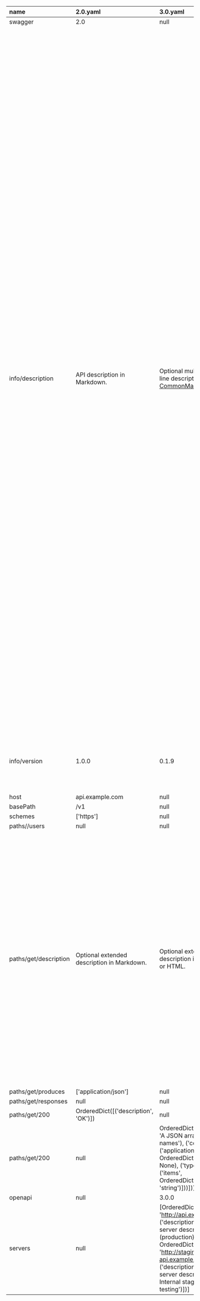 | name | 2.0.yaml | 3.0.yaml | diff |
| :--- | :--- | :--- | :--- |
| swagger | 2.0 | null | null |
| info/description | API description in Markdown. | Optional multiline or single-line description in [CommonMark](http://commonmark.org/help/) or HTML. | - A- P- I+ O+ p+ t+ i+ o+ n+ a+ l+  + m+ u+ l+ t+ i+ l+ i+ n+ e+  + o+ r+  + s+ i+ n+ g+ l+ e+ -+ l+ i+ n+ e     d  e  s  c  r  i  p  t  i  o  n     i  n   + [+ C+ o+ m+ m+ o+ n  M  a  r  k- d+ ]+ (+ h+ t+ t+ p+ :+ /+ /+ c  o- w+ m+ m+ o  n+ m+ a+ r+ k  .+ o+ r+ g+ /+ h+ e+ l+ p+ /+ )+  + o+ r+  + H+ T+ M+ L+ . |
| info/version | 1.0.0 | 0.1.9 | + 0+ .  1  .+ 9- 0- .- 0 |
| host | api.example.com | null | null |
| basePath | /v1 | null | null |
| schemes | ['https'] | null | null |
| paths//users | null | null | null |
| paths/get/description | Optional extended description in Markdown. | Optional extended description in CommonMark or HTML. |   O  p  t  i  o  n  a  l     e  x  t  e  n  d  e  d     d  e  s  c  r  i  p  t  i  o  n     i  n   + C+ o+ m+ m+ o+ n  M  a  r  k- d+    o- w- n+ r+  + H+ T+ M+ L  . |
| paths/get/produces | ['application/json'] | null | null |
| paths/get/responses | null | null | null |
| paths/get/200 | OrderedDict([('description', 'OK')]) | null | null |
| paths/get/200 | null | OrderedDict([('description', 'A JSON array of user names'), ('content', None), ('application/json', OrderedDict([('schema', None), ('type', 'array'), ('items', OrderedDict([('type', 'string')]))]))]) | null |
| openapi | null | 3.0.0 | null |
| servers | null | [OrderedDict([('url', 'http://api.example.com/v1'), ('description', 'Optional server description, e.g. Main (production) server')]), OrderedDict([('url', 'http://staging-api.example.com'), ('description', 'Optional server description, e.g. Internal staging server for testing')])] | null |
